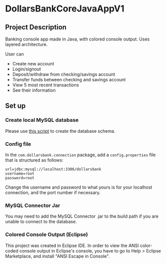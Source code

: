 # DollarsBankCoreJavaAppV1

## Project Description

Banking console app made in Java, with colored console output. Uses layered architecture.

User can
* Create new account
* Login/signout
* Deposit/withdraw from checking/savings account
* Transfer funds between checking and savings account
* View 5 most recent transactions
* See their information

## Set up

### Create local MySQL database
Please use [this script](https://gist.github.com/nikitatran/e4f8ffaacfbb40bb961e0970febdd4d7) to create the database schema.

### Config file
In the `com.dollarsbank.connection` package, add a `config.properties` file that is structured as follows:
```
url=jdbc:mysql://localhost:3306/dollarsbank
username=root
password=root
```
Change the username and password to what yours is for your localhost connection, and the port number if necessary.

### MySQL Connector Jar
You may need to add the MySQL Connector .jar to the build path if you are unable to connect to the database.

### Colored Console Output (Eclipse)
This project was created in Eclipse IDE. In order to view the ANSI color-coded console output in Eclipse's console, you have to go to Help > Eclipse Marketplace, and install "ANSI Escape in Console".
